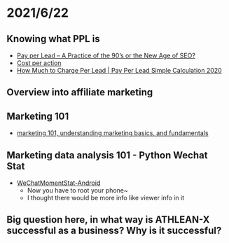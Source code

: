 # 2021/6/22
## Knowing what PPL is
- [Pay per Lead – A Practice of the 90’s or the New Age of SEO?](https://cognitiveseo.com/blog/20222/pay-per-lead-seo/)
- [Cost per action](https://en.wikipedia.org/wiki/Cost_per_action)
- [How Much to Charge Per Lead | Pay Per Lead Simple Calculation 2020](https://www.youtube.com/watch?v=DDw4CSqU8wc)
## Overview into affiliate marketing

## Marketing 101
- [marketing 101, understanding marketing basics, and fundamentals](https://www.youtube.com/watch?v=A2t-yhFaUC0)

## Marketing data analysis 101 - Python Wechat Stat
- [WeChatMomentStat-Android](https://github.com/Chion82/WeChatMomentStat-Android)
  - Now you have to root your phone~
  - I thought there would be more info like viewer info in it

## Big question here, in what way is ATHLEAN-X successful as a business? Why is it successful?